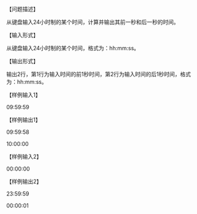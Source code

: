 【问题描述】

从键盘输入24小时制的某个时间，计算并输出其前一秒和后一秒的时间。

【输入形式】

从键盘输入24小时制的某个时间，格式为：hh:mm:ss。

【输出形式】

输出2行，第1行为输入时间的前1秒时间，第2行为输入时间的后1秒时间，格式为：hh:mm:ss。

【样例输入1】

09:59:59

【样例输出1】

09:59:58

10:00:00

【样例输入2】

00:00:00

【样例输出2】

23:59:59

00:00:01



